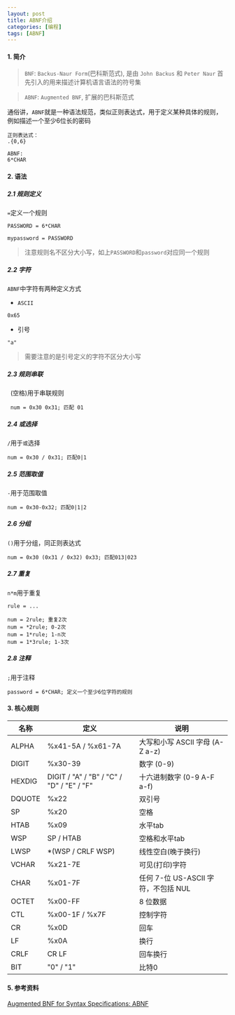```yaml
---
layout: post
title: ABNF介绍
categories: [编程]
tags: [ABNF]
---
```


#### 1. 简介
> `BNF`: `Backus-Naur Form`(巴科斯范式), 是由 `John Backus` 和 `Peter Naur` 首先引入的用来描述计算机语言语法的符号集
 
> `ABNF`: `Augmented BNF`, 扩展的巴科斯范式

通俗讲，`ABNF`就是一种语法规范，类似正则表达式，用于定义某种具体的规则，例如描述一个至少6位长的密码

```
正则表达式：
.{0,6}

ABNF:
6*CHAR
```

#### 2. 语法

##### 2.1 规则定义

`=`定义一个规则

```
PASSWORD = 6*CHAR

mypassword = PASSWORD
```

> 注意规则名不区分大小写，如上`PASSWORD`和`password`对应同一个规则

##### 2.2 字符

`ABNF`中字符有两种定义方式

* `ASCII`

```
0x65
```

* 引号

```
"a"
```

> 需要注意的是引号定义的字符不区分大小写

##### 2.3 规则串联
 
` `(空格)用于串联规则

```
 num = 0x30 0x31; 匹配 01
```

##### 2.4 或选择

`/`用于`或`选择

```
num = 0x30 / 0x31; 匹配0|1
```
 
##### 2.5 范围取值

`-`用于范围取值

```
num = 0x30-0x32; 匹配0|1|2
```

##### 2.6 分组

`()`用于分组，同正则表达式

```
num = 0x30 (0x31 / 0x32) 0x33; 匹配013|023
```

##### 2.7 重复

`n*m`用于重复

```
rule = ...

num = 2rule; 重复2次
num = *2rule; 0-2次
num = 1*rule; 1-n次
num = 1*3rule; 1-3次

```

##### 2.8 注释
`;`用于注释

```
password = 6*CHAR; 定义一个至少6位字符的规则
```

#### 3. 核心规则

|名称   |   定义  |  说明 |
| ------- | -------------------- | ------------------------------ |
|ALPHA	  |%x41-5A / %x61-7A	 |大写和小写 ASCII 字母 (A-Z a-z) |
|DIGIT	  |%x30-39	|数字 (0-9)                                   |
|HEXDIG	| DIGIT / "A" / "B" / "C" / "D" / "E" / "F" |	十六进制数字 (0-9 A-F a-f)|
|DQUOTE	| %x22|	双引号|
|SP	| %x20 |	空格|
|HTAB	| %x09	| 水平tab|
|WSP	|SP / HTAB|	空格和水平tab|
|LWSP	|*(WSP / CRLF WSP)|	线性空白(晚于换行)           |
|VCHAR	|%x21-7E|	可见(打印)字符                      |
|CHAR	|%x01-7F|	任何 7-位 US-ASCII 字符，不包括 NUL|
|OCTET	|%x00-FF|	8 位数据     |
|CTL	|%x00-1F / %x7F|	控制字符|
|CR	|%x0D|	回车            |
|LF	|%x0A|	换行            |
|CRLF|	CR LF|	回车换行|
|BIT|	"0" / "1"| 比特0|1 |	 

#### 5. 参考资料
[Augmented BNF for Syntax Specifications: ABNF](https://tools.ietf.org/html/rfc5234)